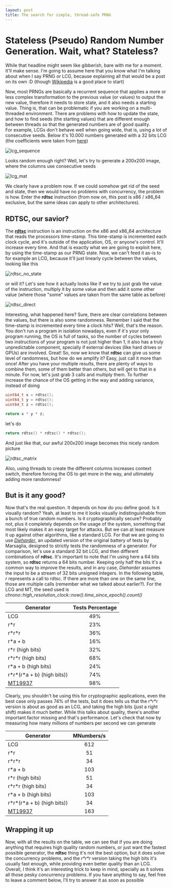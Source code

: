 ```yaml
---
layout: post
title: The search for simple, thread-safe PRNG
---
```


# Stateless (Pseudo) Random Number Generation. Wait, what? Stateless?
While that headline might seem like gibberish, bare with me for a moment. It'll make sense.
I'm going to assume here that you know what I'm talking about when I say PRNG or LCG, because explaining all that would be a post on its own :D (though [Wikipedia](https://en.wikipedia.org/wiki/Pseudorandom_number_generator) is a good place to start)

Now, most PRNGs are basically a recurrent sequence that applies a more or less complex transformation to the previous value (or values) to output the new value, therefore it needs to store state, and it also needs a starting value. Thing is, that can be problematic if you are working on a multi-threaded environment. There are problems with how to update the state, and how to find seeds (the starting values) that are different enough between threads so that the generated numbers are of good quality.  
For example, LCGs don't behave well when going wide, that is, using a lot of consecutive seeds. Below it's 10.000 numbers generated with a 32 bits LCG (the coefficients were taken from [here](https://en.wikipedia.org/wiki/Linear_congruential_generator#Parameters_in_common_use)) 

![lcg_sequence](../images/postsImages/2018-02-18/lcg10000.png) 

Looks random enough right? Well, let's try to generate a 200x200 image, where the columns use consecutive seeds 

![lcg_mat](../images/postsImages/2018-02-18/lcgMatrix.png)

We clearly have a problem now. If we could somehow get rid of the seed and state, then we would have no problems with concurrency, the problem is how. Enter the **rdtsc** instruction (from now on, this post is x86 / x86_64 exclusive, but the same ideas can apply to other architectures).

## RDTSC, our savior?
The [**rdtsc**](http://www.felixcloutier.com/x86/RDTSC.html) instruction is an instruction on the x86 and x86_64 architecture that reads the processors time-stamp. This time-stamp is incremented each clock cycle, and it's outside of the application, OS, or anyone's control. It'll increase every time. 
And that is exactly what we are going to exploit here, by using the time-stamp as our PRNG state. Now, we can't feed it as-is to for example an LCG, because it'll just linearly cycle between the values, looking like this 

![rdtsc_no_state](../images/postsImages/2018-02-18/lcgNoState.png) 

or will it? Let's see how it actually looks like if we try to just grab the value of the instruction, multiply it by some value and then add it some other value (where those "some" values are taken from the same table as before) 

![rdtsc_direct](../images/postsImages/2018-02-18/rdtscDirect.png) 

Interesting, what happened here? Sure, there are clear correlations between the values, but there is also some randomness. Remember I said that the time-stamp is incremented every time a clock hits? Well, that's the reason. You don't run a program in isolation nowadays, even if it's your only program running, the OS is full of tasks, so the number of cycles between two instructions of your program is not just higher than 1, it also has a truly unpredictable component, specially if external devices (like hard drives or GPUs) are involved. 
Great! So, now we know that **rdtsc** can give us some level of randomness, but how do we amplify it? Easy, just call it more than once! After you have your multiple results, there are plenty of ways to combine them, some of them better than others, but will get to that in a minute. For now, let's just grab 3 calls and multiply them. To further increase the chance of the OS getting in the way and adding variance, instead of doing 
```cpp
uint64_t x = rdtsc();
uint64_t y = rdtsc();
uint64_t z = rdtsc();

return x * y * z;
```
let's do 
```cpp
return rdtsc() * rdtsc() * rdtsc();
```
And just like that, our awful 200x200 image becomes this nicely random picture

![rdtsc_matrix](../images/postsImages/2018-02-18/rdtscMatrix.png)

Also, using threads to create the different columns increases context switch, therefore forcing the OS to get more in the way, and ultimately adding more randomness! 

## But is it any good?
Now that's the real question. It depends on how do you define good. Is it visually random? Yeah, at least to me it looks visually indistinguishable from a bunch of true random numbers. Is it cryptographically secure? Probably not, plus it completely depends on the usage of the system, something that most likely makes it an easy target for attacks. 
But we can at least measure it up against other algorithms, like a standard LCG. 
For that we are going to use [*Dieharder*](https://webhome.phy.duke.edu/~rgb/General/dieharder.php), an updated version of the original battery of tests by Marsaglia, designed to strictly tests the randomness of a generator. 
For comparison, let's use a standard 32 bit LCG, and then different combinations of **rdtsc**. It's important to note that I'm using here a 64 bits system, so **rdtsc** returns a 64 bits number. Keeping only half the bits it's a common way to improve the results, and in any case, *Dieharder* assumes the input to be a stream of 32 bits unsigned integers. In the following table, *r* represents a call to rdtsc. If there are more than one on the same line, those are multiple calls (remember what we talked about earlier?). For the LCG and MT, the seed used is *chrono::high_resolution_clock::now().time_since_epoch().count()*

| Generator                  | Tests Percentage |
| -------------------------- | :--------------: |
| LCG                        |        49%       |
| r\*r                       |      23%         |
| r\*r\*r                    |      36%         |
| r\*a + b                    |      16%         |
| r\*r (high bits)           |     32%        |
| r\*r\*r  (high bits)       |      68%         |
| r\*a + b  (high bits)       |      24%         |
| r\*r\*(r\*a + b)  (high bits)) |      74%         | 
| [MT19937](http://www.cplusplus.com/reference/random/mt19937/)|      98%        | 

Clearly, you shouldn't be using this for cryptographic applications, even the best case only passes 74% of the tests, but it does tells us that the r\*r\*r version is about as good as an LCG, and taking the high bits (just a right shift) makes it much better. While this talks about quality, there's another important factor missing and that's performance. Let's check that now by measuring how many millions of numbers per second we can generate 

| Generator                  |  MNumbers/s
| -------------------------- | :--------------: |
| LCG                        |        612       |
| r\*r                       |      51         |
| r\*r\*r                    |      34       |
| r\*a + b                    |      103         |
| r\*r (high bits)           |      51      |
| r\*r\*r  (high bits)       |      34       |
| r\*a + b  (high bits)       |      103        |
| r\*r\*(r\*a + b)  (high bits)) |      34    | 
| [MT19937](http://www.cplusplus.com/reference/random/mt19937/)|    163       | 

## Wrapping it up
Now, with all the results on the table, we can see that if you are doing anything that requires high quality random numbers, or just want the fastest possible generator, the **rdtsc** thing it's not the best option, but it does solve the concurrency problems, and the *r\*r\*r* version taking the high bits it's usually fast enough, while providing even better quality than an LCG. Overall, I think it's an interesting trick to keep in mind, specially as it solves all those pesky concurrency problems. 
If you have anything to say, feel free to leave a comment below, I'll try to answer it as soon as possible

